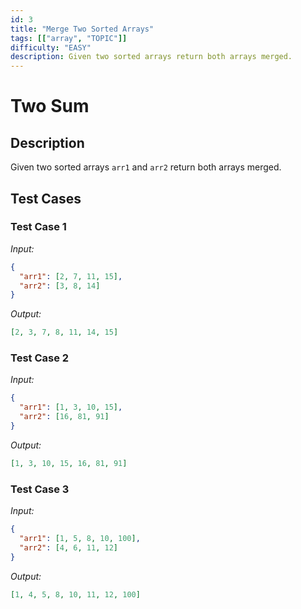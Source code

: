 ```yaml
---
id: 3
title: "Merge Two Sorted Arrays"
tags: [["array", "TOPIC"]]
difficulty: "EASY"
description: Given two sorted arrays return both arrays merged.
---
```


# Two Sum

## Description

Given two sorted arrays `arr1` and `arr2` return both arrays merged.

## Test Cases

### Test Case 1
*Input:*
```json
{
  "arr1": [2, 7, 11, 15],
  "arr2": [3, 8, 14]
}
```
*Output:*
```json
[2, 3, 7, 8, 11, 14, 15]
```

### Test Case 2
*Input:*
```json
{
  "arr1": [1, 3, 10, 15],
  "arr2": [16, 81, 91]
}
```
*Output:*
```json
[1, 3, 10, 15, 16, 81, 91]
```

### Test Case 3
*Input:*
```json
{
  "arr1": [1, 5, 8, 10, 100],
  "arr2": [4, 6, 11, 12]
}
```
*Output:*
```json
[1, 4, 5, 8, 10, 11, 12, 100]
```
